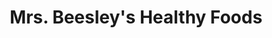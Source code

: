---
title: "Mrs. Beesley's Healthy Foods"
url: /boise/mrs-beesleys-healthy-foods/
shop: Nahrungsergänzung
---